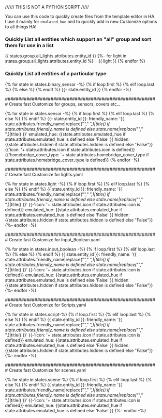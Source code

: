 //////  THIS IS NOT A PYTHON SCRIPT /////

You can use this code to quickly create files from the template editor in HA.  I use it mainly for `emulated_hue` and to quickly add in new Customize options to all things HA!


### Quickly List all entities which support an "all" group and sort them for use in a list 
{{ states.group.all_lights.attributes.entity_id }}
{%- for light in states.group.all_lights.attributes.entity_id %}
   {{ light }}
{% endfor %}



### Quickly List all entities of a particular type
{% for state in states.binary_sensor -%} {% if loop.first %} {% elif loop.last %} {% else %} {% endif %} 
{{- state.entity_id }}
{% endfor -%}




#########################################################
Create fast Customize for groups, sensors, covers etc...

{% for state in states.sensor -%}
  {% if loop.first %}
{% elif loop.last %}
{% else %} 
{% endif %}
{{- state.entity_id }}:
  friendly_name: '{{ state.attributes.friendly_name|replace("_"," ",)|title() if state.attributes.friendly_name is defined else state.name|replace("_"," ",)|title() }}'
  emulated_hue: {{state.attributes.emulated_hue if state.attributes.emulated_hue is defined else 'False' }}
  hidden: {{state.attributes.hidden if state.attributes.hidden is defined else "False"}}
  {{'icon: '+ state.attributes.icon if state.attributes.icon is defined}}
  {{'homebridge_cover_type: '+ state.attributes.homebridge_cover_type if state.attributes.homebridge_cover_type is defined}}
{% endfor -%}

#########################################################
Create fast Customize for lights.yaml

{% for state in states.light -%}
  {% if loop.first %}
{% elif loop.last %}
{% else %} 
{% endif %}
{{ state.entity_id }}:
  friendly_name: '{{ state.attributes.friendly_name|replace("_"," ",)|title() if state.attributes.friendly_name is defined else state.name|replace("_"," ",)|title()  }}'
  {{-'icon: '+ state.attributes.icon if state.attributes.icon is defined}}
  emulated_hue: {{state.attributes.emulated_hue if state.attributes.emulated_hue is defined else 'False' }}
  hidden: {{state.attributes.hidden if state.attributes.hidden is defined else "False"}}
{%- endfor -%}

#########################################################
Create fast Customize for Input_Boolean.yaml

{% for state in states.input_boolean -%}
  {% if loop.first %}
{% elif loop.last %}
{% else %} 
{% endif %}
{{ state.entity_id }}:
  friendly_name: '{{ state.attributes.friendly_name|replace("_"," ",)|title() if state.attributes.friendly_name is defined else state.name|replace("_"," ",)|title()  }}'
  {{-'icon: '+ state.attributes.icon if state.attributes.icon is defined}}
  emulated_hue: {{state.attributes.emulated_hue if state.attributes.emulated_hue is defined else 'False' }}
  hidden: {{state.attributes.hidden if state.attributes.hidden is defined else "False"}}
{%- endfor -%}

#########################################################
Create fast Customize for Scripts.yaml

{% for state in states.script-%}
  {% if loop.first %}
{% elif loop.last %}
{% else %} 
{% endif %}
{{ state.entity_id }}:
  friendly_name: '{{ state.attributes.friendly_name|replace("_"," ",)|title() if state.attributes.friendly_name is defined else state.name|replace("_"," ",)|title() }}'
  {{-'icon: '+ state.attributes.icon if state.attributes.icon is defined}}
  emulated_hue: {{state.attributes.emulated_hue if state.attributes.emulated_hue is defined else 'False' }}
  hidden: {{state.attributes.hidden if state.attributes.hidden is defined else "False"}}
{%- endfor -%}

#########################################################
Create fast Customize for scenes.yaml

{% for state in states.scene-%}
  {% if loop.first %}
{% elif loop.last %}
{% else %} 
{% endif %}
{{ state.entity_id }}:
  friendly_name: '{{ state.attributes.friendly_name|replace("_"," ",)|title() if state.attributes.friendly_name is defined else state.name|replace("_"," ",)|title() }}'
  {{-'icon: '+ state.attributes.icon if state.attributes.icon is defined}}
  emulated_hue: {{state.attributes.emulated_hue if state.attributes.emulated_hue is defined else 'False' }}
{%- endfor -%}